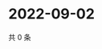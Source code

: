 # 2022-09-02

共 0 条

<!-- BEGIN WEIBO -->
<!-- 最后更新时间 Fri Sep 02 2022 13:59:36 GMT+0800 (China Standard Time) -->

<!-- END WEIBO -->
